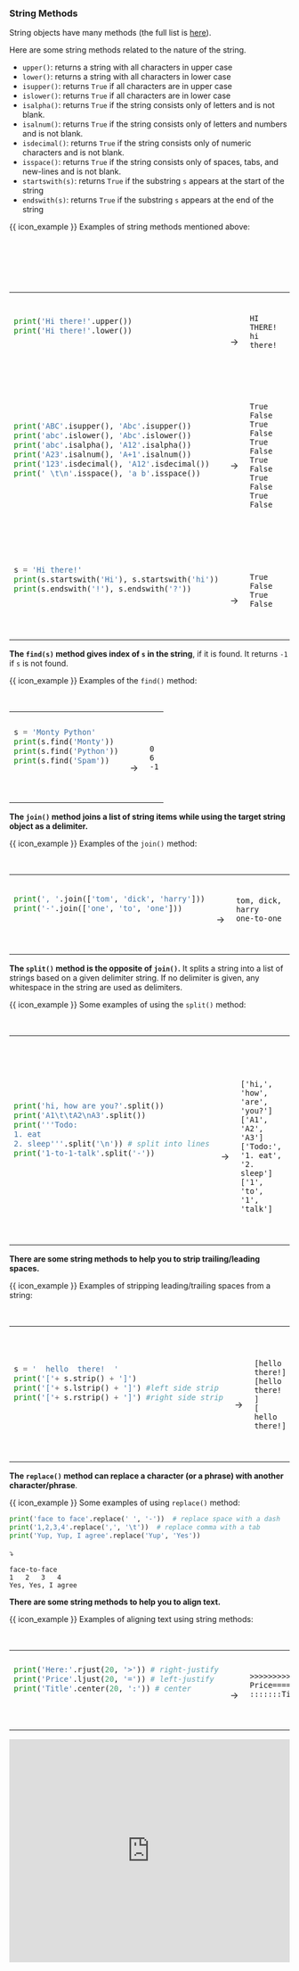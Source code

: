 ### String Methods

String objects have many methods (the full list is [here](https://docs.python.org/3/library/stdtypes.html#string-methods)).

Here are some string methods related to the nature of the string.
* `upper()`: returns a string with all characters in upper case
* `lower()`: returns a string with all characters in lower case
* `isupper()`: returns `True` if all characters are in upper case
* `islower()`: returns `True` if all characters are in lower case
* `isalpha()`: returns `True` if the string consists only of letters and is not blank.
* `isalnum()`: returns `True` if the string consists only of letters and numbers and is not blank.
* `isdecimal()`: returns `True` if the string consists only of numeric characters and is not blank.
* `isspace()`: returns `True` if the string consists only of spaces, tabs, and new-lines and is not blank.
* `startswith(s)`: returns `True` if the substring `s` appears at the start of the string
* `endswith(s)`: returns `True` if the substring `s` appears at the end of the string

<tip-box> 

{{ icon_example }} Examples of string methods mentioned above:

<table> 
<tr>
  <td>

```python
print('Hi there!'.upper())
print('Hi there!'.lower())
```
  </td>
  <td><br>&nbsp;→&nbsp;</td>
  <td><br>

```
HI THERE!
hi there!
```
  </td>
</tr>

<tr>
  <td>

```python
print('ABC'.isupper(), 'Abc'.isupper())
print('abc'.islower(), 'Abc'.islower())
print('abc'.isalpha(), 'A12'.isalpha())
print('A23'.isalnum(), 'A+1'.isalnum())
print('123'.isdecimal(), 'A12'.isdecimal())
print(' \t\n'.isspace(), 'a b'.isspace())
```
  </td>
  <td><br>&nbsp;→&nbsp;</td>
  <td><br>

```
True False
True False
True False
True False
True False
True False
```
  </td>
</tr>

<tr>
  <td>

```python
s = 'Hi there!'
print(s.startswith('Hi'), s.startswith('hi'))
print(s.endswith('!'), s.endswith('?'))
```
  </td>
  <td><br><br>&nbsp;→&nbsp;</td>
  <td><br><br>

```
True False
True False
```
  </td>
</tr>
</table>

</tip-box>

<panel type="danger" header=":muscle: Exercise: Rectify Case" expanded no-close>
  <include src="e-rectifyCase.md" />
</panel><p/>
<panel type="danger" header=":muscle: Exercise: Is Doctor" expanded no-close>
  <include src="e-isDoctor.md" />
</panel><p/>

**The `find(s)` method gives index of `s` in the string**, if it is found. It returns `-1` if `s` is not found.

<tip-box> 

{{ icon_example }} Examples of the `find()` method:

<table> 
<tr>
  <td>

```python
s = 'Monty Python'
print(s.find('Monty'))
print(s.find('Python'))
print(s.find('Spam'))
```
  </td>
  <td><br><br>&nbsp;→&nbsp;</td>
  <td><br><br>

```
0
6
-1
```
  </td>
</tr>
</table>

</tip-box>

<panel type="danger" header=":muscle: Exercise: Remove From Word" expanded no-close>
  <include src="e-removeFromWord.md" />
</panel><p/>

**The `join()` method joins a list of string items while using the <tooltip content="the string object upon which the method was called">target string object</tooltip> as a <tooltip content="the string that is placed in between each pair of items">delimiter</tooltip>.**

<tip-box> 

{{ icon_example }} Examples of the `join()` method:

<table> 
<tr>
  <td>

```python
print(', '.join(['tom', 'dick', 'harry']))
print('-'.join(['one', 'to', 'one']))
```
  </td>
  <td><br>&nbsp;→&nbsp;</td>
  <td><br>

```
tom, dick, harry
one-to-one
```
  </td>
</tr>
</table>

</tip-box>

**The `split()` method is the opposite of `join()`.** It splits a string into a list of strings based on a given delimiter string. If no delimiter is given, any <tooltip content="space, tab, or newline characters">whitespace</tooltip> in the string are used as delimiters.

<tip-box> 

{{ icon_example }} Some examples of using the `split()` method:

<table> 
<tr>
  <td>

```python
print('hi, how are you?'.split())
print('A1\t\tA2\nA3'.split())
print('''Todo:
1. eat
2. sleep'''.split('\n')) # split into lines
print('1-to-1-talk'.split('-'))
```
  </td>
  <td><br><br><br>&nbsp;→&nbsp;</td>
  <td><br><br><br>

```
['hi,', 'how', 'are', 'you?']
['A1', 'A2', 'A3']
['Todo:', '1. eat', '2. sleep']
['1', 'to', '1', 'talk']
```
  </td>
</tr>
</table>

</tip-box>


**There are some string methods to help you to strip trailing/leading spaces.**

<tip-box> 

{{ icon_example }} Examples of stripping leading/trailing spaces from a string:

<table> 
<tr>
  <td>

```python
s = '  hello  there!  '
print('['+ s.strip() + ']')
print('['+ s.lstrip() + ']') #left side strip
print('['+ s.rstrip() + ']') #right side strip
```
  </td>
  <td><br><br>&nbsp;→&nbsp;</td>
  <td><br><br>

```
[hello  there!]
[hello  there!  ]
[  hello  there!]
```
  </td>
</tr>
</table>

</tip-box>

<panel type="danger" header=":muscle: Exercise: Get Part" expanded no-close>
  <include src="e-getPart.md" />
</panel><p/>

**The `replace()` method can replace a character (or a phrase) with another character/phrase**. 

<tip-box> 

{{ icon_example }} Some examples of using `replace()` method:

```python
print('face to face'.replace(' ', '-'))  # replace space with a dash
print('1,2,3,4'.replace(',', '\t'))  # replace comma with a tab
print('Yup, Yup, I agree'.replace('Yup', 'Yes'))
```
:arrow_heading_down:
```
face-to-face
1	2	3	4
Yes, Yes, I agree
```

</tip-box>

**There are some string methods to help you to align text.**

<tip-box> 

{{ icon_example }} Examples of aligning text using string methods:

<table> 
<tr>
  <td>

```python
print('Here:'.rjust(20, '>')) # right-justify
print('Price'.ljust(20, '=')) # left-justify
print('Title'.center(20, ':')) # center
```
  </td>
  <td><br>&nbsp;→&nbsp;</td>
  <td><br>

```
>>>>>>>>>>>>>>>Here:
Price===============
:::::::Title::::::::
```
  </td>
</tr>
</table>

</tip-box>



<panel type="seamless" header="%%:computer: Try your own%%">

<iframe height="400px" width="100%" src="https://repl.it/@pythonbasics/strings-methods?lite=true" scrolling="no" frameborder="no" allowtransparency="true" allowfullscreen="true" sandbox="allow-forms allow-pointer-lock allow-popups allow-same-origin allow-scripts allow-modals"></iframe>

</panel>

<panel type="danger" header=":muscle: Exercise: Print Formatted Item" expanded no-close>
  <include src="e-printFormattedItem.md" />
</panel>
<panel type="danger" header=":muscle: Exercise: Inventory Report" expanded no-close>
  <include src="e-inventoryReport.md" />
</panel><p/>